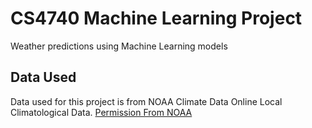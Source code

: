 # CS4740 Machine Learning Project
Weather predictions using Machine Learning models

## Data Used
Data used for this project is from NOAA Climate Data Online Local Climatological Data.
[Permission From NOAA](https://www.noaa.gov/big-data-project-frequently-asked-questions)